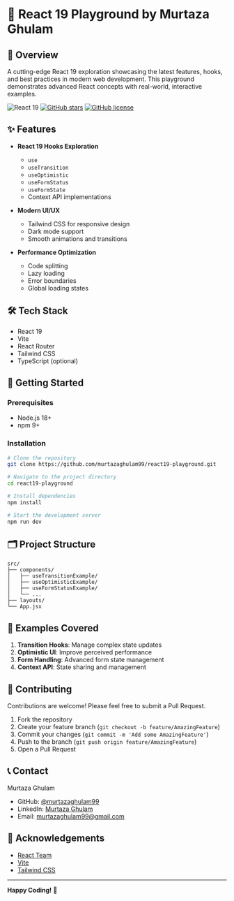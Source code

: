 # 🚀 React 19 Playground by Murtaza Ghulam

## 📝 Overview

A cutting-edge React 19 exploration showcasing the latest features, hooks, and best practices in modern web development. This playground demonstrates advanced React concepts with real-world, interactive examples.

![React 19](https://img.shields.io/badge/React-19-blue?style=for-the-badge&logo=react)
[![GitHub stars](https://img.shields.io/github/stars/murtazaghulam99/react19-playground?style=for-the-badge)](https://github.com/murtazaghulam99/react19-playground/stargazers)
[![GitHub license](https://img.shields.io/github/license/murtazaghulam99/react19-playground?style=for-the-badge)](https://github.com/murtazaghulam99/react19-playground/blob/main/LICENSE)

## ✨ Features

- **React 19 Hooks Exploration**
  - `use`
  - `useTransition`
  - `useOptimistic`
  - `useFormStatus`
  - `useFormState`
  - Context API implementations

- **Modern UI/UX**
  - Tailwind CSS for responsive design
  - Dark mode support
  - Smooth animations and transitions

- **Performance Optimization**
  - Code splitting
  - Lazy loading
  - Error boundaries
  - Global loading states

## 🛠 Tech Stack

- React 19
- Vite
- React Router
- Tailwind CSS
- TypeScript (optional)

## 🚦 Getting Started

### Prerequisites

- Node.js 18+
- npm 9+

### Installation

```bash
# Clone the repository
git clone https://github.com/murtazaghulam99/react19-playground.git

# Navigate to the project directory
cd react19-playground

# Install dependencies
npm install

# Start the development server
npm run dev
```

## 🗂 Project Structure

```
src/
├── components/
│   ├── useTransitionExample/
│   ├── useOptimisticExample/
│   ├── useFormStatusExample/
│   └── ...
├── layouts/
└── App.jsx
```

## 🧪 Examples Covered

1. **Transition Hooks**: Manage complex state updates
2. **Optimistic UI**: Improve perceived performance
3. **Form Handling**: Advanced form state management
4. **Context API**: State sharing and management

## 🤝 Contributing

Contributions are welcome! Please feel free to submit a Pull Request.

1. Fork the repository
2. Create your feature branch (`git checkout -b feature/AmazingFeature`)
3. Commit your changes (`git commit -m 'Add some AmazingFeature'`)
4. Push to the branch (`git push origin feature/AmazingFeature`)
5. Open a Pull Request

## 📞 Contact

Murtaza Ghulam
- GitHub: [@murtazaghulam99](https://github.com/murtazaghulam99)
- LinkedIn: [Murtaza Ghulam](https://www.linkedin.com/in/murtazaghulam99)
- Email: [murtazaghulam99@gmail.com](mailto:ghulammurtaza.munir@yahoo.com)

## 🙏 Acknowledgements

- [React Team](https://reactjs.org/)
- [Vite](https://vitejs.dev/)
- [Tailwind CSS](https://tailwindcss.com/)

---

**Happy Coding!** 🎉
